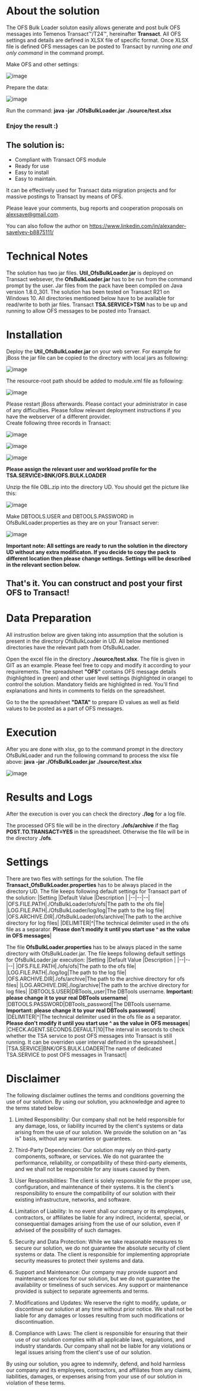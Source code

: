 ﻿# About the solution
The OFS Bulk Loader soluton easily allows generate and post bulk OFS messages into Temenos Transact™/T24™, hereinafter **Transact**.  All OFS settings and details are defined in XLSX file of specific format. Once XLSX file is defined OFS messages can be posted to Transact by running *one and only command* in the command prompt. 

Make OFS and other settings:

![image](https://github.com/alexsave-dev/OfsBulkLoader/assets/65187677/80bc8040-dde2-4d6c-9140-e118321e33e6)

Prepare the data:

![image](https://github.com/alexsave-dev/OfsBulkLoader/assets/65187677/ebc5581f-4d8a-48cd-a334-16eeec46b03a)

Run the command: **java -jar ./OfsBulkLoader.jar ./source/test.xlsx**

### Enjoy the result :)

## The solution is:

 - Compliant with Transact OFS module  
 - Ready for use  
 - Easy to install 
 -  Easy to maintain.

It can be effectively used for Transact data migration projects and for massive postings to Transact by means of OFS.

Please leave your comments, bug reports and cooperation proposals on alexsave@gmail.com.

You can also follow the author on https://www.linkedin.com/in/alexander-savelyev-b8875111/
# Technical Notes
The solution has two jar files. **Util_OfsBulkLoader.jar** is deployed on Transact websever, the **OfsBulkLoader.jar** has to be run from the command prompt by the user. Jar files from the pack have been compiled on Java version 1.8.0_301. The solution has been tested on Transact R21 on Windows 10. All directories mentioned below have to be available for read/write to both jar files. Transact **TSA.SERVICE>TSM** has to be up and running to allow OFS messages to be posted into Transact.

# Installation
Deploy the **Util_OfsBulkLoader.jar** on your web server. For example for jBoss the jar file can be copied to the directory with local jars as following:

![image](https://github.com/alexsave-dev/OfsBulkLoader/assets/65187677/e0f0d819-8e51-4dab-964a-1a7b3ad184a0)

The resource-root path should be added to module.xml file as following:

![image](https://github.com/alexsave-dev/OfsBulkLoader/assets/65187677/2a05b3d8-0aab-4c51-94a0-ad6c5638dfb0)

Please restart jBoss afterwards. Please contact your administrator in case of any difficulties. Please follow relevant deployment instructions if you have the webserver of a different provider.  
Create following three records in Transact:

![image](https://github.com/alexsave-dev/OfsBulkLoader/assets/65187677/26f5c04d-dc46-4259-9ad4-7b78fe81150d)

![image](https://github.com/alexsave-dev/OfsBulkLoader/assets/65187677/0e31ded7-747b-4d9e-8087-eb6213a04c7d)

![image](https://github.com/alexsave-dev/OfsBulkLoader/assets/65187677/b13c69c6-a939-4e75-afd3-320159640214)

**Please assign the relevant user and workload profile for the TSA.SERVICE>BNK/OFS.BULK.LOADER**

Unzip the file OBL.zip into the directory UD. You should get the picture like this:

![image](https://github.com/alexsave-dev/OfsBulkLoader/assets/65187677/f356d82e-2498-4bba-a397-6fc2a237677a)

Make DBTOOLS.USER and DBTOOLS.PASSWORD in OfsBulkLoader.properties as they are on your Transact server:

![image](https://github.com/alexsave-dev/OfsBulkLoader/assets/65187677/78861367-68f8-45b3-9fc2-480ae01ed78e)


**Important note: All settings are ready to run the solution in the directory UD without any extra modificaton. If you decide to copy the pack to different location then please change settings. Settings will be described in the relevant section below.**

## That's it. You can construct and post your first OFS to Transact!

# Data Preparation
All instrustion below are given taking into assumption that the solution  is present in the directory OfsBulkLoader in UD. All below mentioned directories have the relevant path from OfsBulkLoader. 

Open the excel file in the directory **./source/test.xlsx**. The file is given in GIT as an example. Please feel free to copy and modify it according to your requirements. The spreadsheet **"OFS"** contains OFS message details (highlighted in green) and other user level settings (highlighted in orange) to control the solution. Mandatory fields are highlighted in red. You'll find explanations and hints in comments to fields on the spreadsheet.

Go to the the spreadsheet **"DATA"** to prepare ID values as well as field values to be posted as a part of OFS messages.  

# Execution
After you are done with xlsx, go to the command prompt in the directory OfsBulkLoader and run the following command to process the xlsx file above: **java -jar ./OfsBulkLoader.jar ./source/test.xlsx**

![image](https://github.com/alexsave-dev/OfsBulkLoader/assets/65187677/b1f2c649-0579-4fd8-adc8-c1ad726a0013)


# Results and Logs
After the execution is over you can check the directory **./log** for a log file.

The processed OFS file will be in the directory **./ofs/archive** if the flag **POST.TO.TRANSACT=YES** in the spreadsheet. Otherwise the file will be in the directory **./ofs**.

# Settings
There are two fles with settings for the solution. 
The file **Transact_OfsBulkLoader.properties** has to be always placed in the directory UD. The file keeps following default settings for Transact part of the solution:
|Setting  |Default Value  |Description  |
|--|--|--|
|OFS.FILE.PATH|./OfsBulkLoader/ofs/ofs|The path to the ofs file|
|LOG.FILE.PATH|./OfsBulkLoader/log/log|The path to the log file|
|OFS.ARCHIVE.DIR|./OfsBulkLoader/ofs/archive|The path to the archive directory for log files|
|DELIMITER|^|The technical delimiter used in the ofs file as a separator. **Please don't modify it until you start use ^ as the value in OFS messages**|

The file **OfsBulkLoader.properties** has to be always placed in the same directory with OfsBulkLoader.jar. The file keeps following default settings for OfsBulkLoader.jar execution:
|Setting  |Default Value  |Description  |
|--|--|--|
|OFS.FILE.PATH|./ofs/ofs|The path to the ofs file|
|LOG.FILE.PATH|./log/log|The path to the log file|
|OFS.ARCHIVE.DIR|./ofs/archive|The path to the archive directory for ofs files|
|LOG.ARCHIVE.DIR|./log/archive|The path to the archive directory for log files|
|DBTOOLS.USER|DBTools_user|The DBTools username. **Important: please change it to your real DBTools username**|
|DBTOOLS.PASSWORD|DBTools_password|The DBTools username. **Important: please change it to your real DBTools password**|
|DELIMITER|^|The technical delimiter used in the ofs file as a separator. **Please don't modify it until you start use ^ as the value in OFS messages**|
|CHECK.AGENT.SECONDS.DEFAULT|10|The interval in seconds to check whether the TSA service to post OFS messages into Transact is still running. It can be overriden user interval defined in the spreadsheet.|
|TSA.SERVICE|BNK/OFS.BULK.LOADER|The name of dedicated TSA.SERVICE to post OFS messages in Transact|
# Disclaimer
The following disclaimer outlines the terms and conditions governing the use of our solution. By using our solution, you acknowledge and agree to the terms stated below:

1.  Limited Responsibility: Our company shall not be held responsible for any damage, loss, or liability incurred by the client's systems or data arising from the use of our solution. We provide the solution on an "as is" basis, without any warranties or guarantees.
    
2.  Third-Party Dependencies: Our solution may rely on third-party components, software, or services. We do not guarantee the performance, reliability, or compatibility of these third-party elements, and we shall not be responsible for any issues caused by them.
    
3.  User Responsibilities: The client is solely responsible for the proper use, configuration, and maintenance of their systems. It is the client's responsibility to ensure the compatibility of our solution with their existing infrastructure, networks, and software.
    
4.  Limitation of Liability: In no event shall our company or its employees, contractors, or affiliates be liable for any indirect, incidental, special, or consequential damages arising from the use of our solution, even if advised of the possibility of such damages.
    
5.  Security and Data Protection: While we take reasonable measures to secure our solution, we do not guarantee the absolute security of client systems or data. The client is responsible for implementing appropriate security measures to protect their systems and data.
    
6.  Support and Maintenance: Our company may provide support and maintenance services for our solution, but we do not guarantee the availability or timeliness of such services. Any support or maintenance provided is subject to separate agreements and terms.
    
7.  Modifications and Updates: We reserve the right to modify, update, or discontinue our solution at any time without prior notice. We shall not be liable for any damages or losses resulting from such modifications or discontinuation.
    
8.  Compliance with Laws: The client is responsible for ensuring that their use of our solution complies with all applicable laws, regulations, and industry standards. Our company shall not be liable for any violations or legal issues arising from the client's use of our solution.

By using our solution, you agree to indemnify, defend, and hold harmless our company and its employees, contractors, and affiliates from any claims, liabilities, damages, or expenses arising from your use of our solution in violation of these terms.



